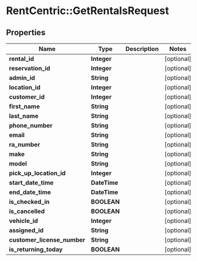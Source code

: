 # RentCentric::GetRentalsRequest

## Properties
Name | Type | Description | Notes
------------ | ------------- | ------------- | -------------
**rental_id** | **Integer** |  | [optional] 
**reservation_id** | **Integer** |  | [optional] 
**admin_id** | **String** |  | [optional] 
**location_id** | **Integer** |  | [optional] 
**customer_id** | **Integer** |  | [optional] 
**first_name** | **String** |  | [optional] 
**last_name** | **String** |  | [optional] 
**phone_number** | **String** |  | [optional] 
**email** | **String** |  | [optional] 
**ra_number** | **String** |  | [optional] 
**make** | **String** |  | [optional] 
**model** | **String** |  | [optional] 
**pick_up_location_id** | **Integer** |  | [optional] 
**start_date_time** | **DateTime** |  | [optional] 
**end_date_time** | **DateTime** |  | [optional] 
**is_checked_in** | **BOOLEAN** |  | [optional] 
**is_cancelled** | **BOOLEAN** |  | [optional] 
**vehicle_id** | **Integer** |  | [optional] 
**assigned_id** | **String** |  | [optional] 
**customer_license_number** | **String** |  | [optional] 
**is_returning_today** | **BOOLEAN** |  | [optional] 


